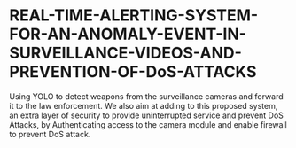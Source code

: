 # REAL-TIME-ALERTING-SYSTEM-FOR-AN-ANOMALY-EVENT-IN-SURVEILLANCE-VIDEOS-AND-PREVENTION-OF-DoS-ATTACKS
Using YOLO to detect weapons from the surveillance cameras and forward it to the law enforcement. We also aim at adding to this proposed system, an extra layer of security to provide uninterrupted service and prevent DoS Attacks, by Authenticating access to the camera module and enable firewall to prevent DoS attack.
